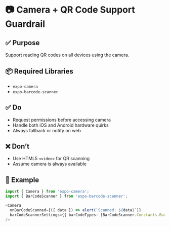 # 📷 Camera + QR Code Support Guardrail

## ✅ Purpose
Support reading QR codes on all devices using the camera.

## 📦 Required Libraries
- `expo-camera`
- `expo-barcode-scanner`

## ✅ Do
- Request permissions before accessing camera
- Handle both iOS and Android hardware quirks
- Always fallback or notify on web

## ❌ Don’t
- Use HTML5 `<video>` for QR scanning
- Assume camera is always available

## 📌 Example

```ts
import { Camera } from 'expo-camera';
import { BarCodeScanner } from 'expo-barcode-scanner';

<Camera
  onBarCodeScanned={({ data }) => alert(`Scanned: ${data}`)}
  barCodeScannerSettings={{ barCodeTypes: [BarCodeScanner.Constants.BarCodeType.qr] }}
/>
```
